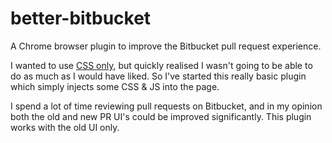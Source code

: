 # better-bitbucket
A Chrome browser plugin to improve the Bitbucket pull request experience.

I wanted to use [CSS only](https://github.com/mikeybeck/bitbucket-css), but quickly realised I wasn't going to be able to do as much as I would have liked.
So I've started this really basic plugin which simply injects some CSS & JS into the page.

I spend a lot of time reviewing pull requests on Bitbucket, and in my opinion both the old and new PR UI's could be improved significantly.  This plugin works with the old UI only.